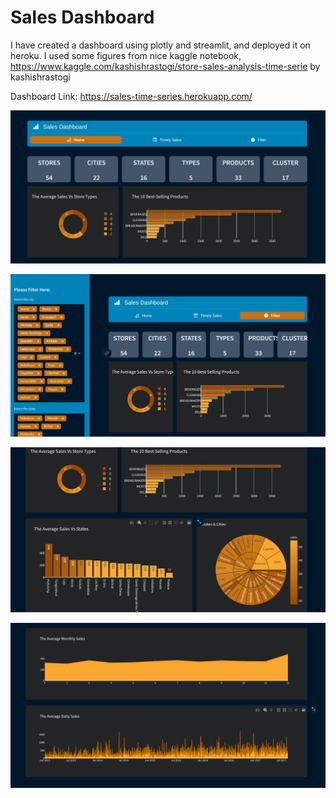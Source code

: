 # Sales Dashboard

I have created a dashboard using plotly and streamlit, and deployed it on heroku. I used some figures from nice kaggle notebook,  https://www.kaggle.com/kashishrastogi/store-sales-analysis-time-serie by kashishrastogi

Dashboard Link: https://sales-time-series.herokuapp.com/



![alt text](https://github.com/vviveks/sales-time-series/blob/main/images/dash1.png)

![alt text](https://github.com/vviveks/sales-time-series/blob/main/images/dash4.png)

![alt text](https://github.com/vviveks/sales-time-series/blob/main/images/dash2.png)

![alt text](https://github.com/vviveks/sales-time-series/blob/main/images/dash3.png)

